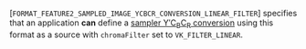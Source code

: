 [`FORMAT_FEATURE2_SAMPLED_IMAGE_YCBCR_CONVERSION_LINEAR_FILTER`]
specifies that an application  **can**  define a
[sampler Y′C<sub>B</sub>C<sub>R</sub> conversion](https://www.khronos.org/registry/vulkan/specs/1.3-extensions/html/vkspec.html#samplers-YCbCr-conversion) using this
format as a source with `chromaFilter` set to
`VK_FILTER_LINEAR`.